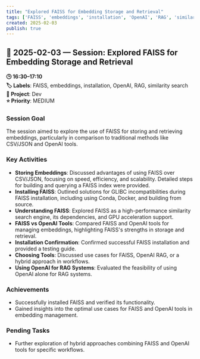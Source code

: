 ```yaml
---
title: "Explored FAISS for Embedding Storage and Retrieval"
tags: ['FAISS', 'embeddings', 'installation', 'OpenAI', 'RAG', 'similarity search']
created: 2025-02-03
publish: true
---
```


## 📅 2025-02-03 — Session: Explored FAISS for Embedding Storage and Retrieval

**🕒 16:30–17:10**  
**🏷️ Labels**: FAISS, embeddings, installation, OpenAI, RAG, similarity search  
**📂 Project**: Dev  
**⭐ Priority**: MEDIUM  


### Session Goal
The session aimed to explore the use of FAISS for storing and retrieving embeddings, particularly in comparison to traditional methods like CSV/JSON and OpenAI tools.

### Key Activities
- **Storing Embeddings**: Discussed advantages of using FAISS over CSV/JSON, focusing on speed, efficiency, and scalability. Detailed steps for building and querying a FAISS index were provided.
- **Installing FAISS**: Outlined solutions for GLIBC incompatibilities during FAISS installation, including using Conda, Docker, and building from source.
- **Understanding FAISS**: Explored FAISS as a high-performance similarity search engine, its dependencies, and GPU acceleration support.
- **FAISS vs OpenAI Tools**: Compared FAISS and OpenAI tools for managing embeddings, highlighting FAISS's strengths in storage and retrieval.
- **Installation Confirmation**: Confirmed successful FAISS installation and provided a testing guide.
- **Choosing Tools**: Discussed use cases for FAISS, OpenAI RAG, or a hybrid approach in workflows.
- **Using OpenAI for RAG Systems**: Evaluated the feasibility of using OpenAI alone for RAG systems.

### Achievements
- Successfully installed FAISS and verified its functionality.
- Gained insights into the optimal use cases for FAISS and OpenAI tools in embedding management.

### Pending Tasks
- Further exploration of hybrid approaches combining FAISS and OpenAI tools for specific workflows.
